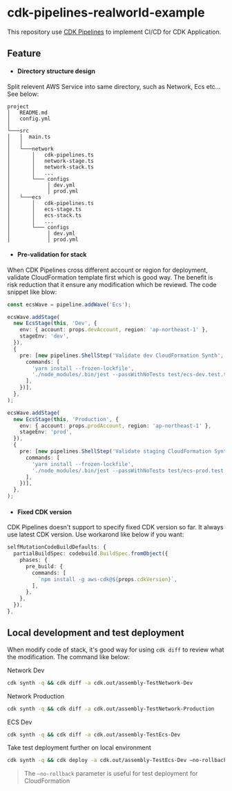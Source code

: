 # cdk-pipelines-realworld-example

This repository use [CDK Pipelines](https://docs.aws.amazon.com/cdk/api/latest/docs/pipelines-readme.html) to implement CI/CD for CDK Application.

## Feature

- ####  Directory structure design

Split relevent AWS Service into same directory, such as Network, Ecs etc... See below:

```
project
│   README.md
│   config.yml    
│
└───src
│   │  main.ts 
│   │
│   └───network
│       │   cdk-pipelines.ts
│       │   network-stage.ts
│       │   network-stack.ts
│       │   ...
│       └─── configs
│            │ dev.yml
│            │ prod.yml     
│   └───ecs
│       │   cdk-pipelines.ts
│       │   ecs-stage.ts
│       │   ecs-stack.ts
│       │   ...
│       └─── configs
│            │ dev.yml
│            │ prod.yml  
```

- #### Pre-validation for stack 

When CDK Pipelines cross different account or region for deployment, validate CloudFormation template first which is good way. The benefit is risk reduction that it ensure any modification which be reviewd. The code snippet like blow:

```ts
const ecsWave = pipeline.addWave('Ecs');

ecsWave.addStage(
  new EcsStage(this, 'Dev', {
    env: { account: props.devAccount, region: 'ap-northeast-1' },
    stageEnv: 'dev',
  }),
  {
    pre: [new pipelines.ShellStep('Validate dev CloudFormation Synth', {
      commands: [
        'yarn install --frozen-lockfile',
        './node_modules/.bin/jest --passWithNoTests test/ecs-dev.test.ts',
      ],
    })],
  },
);

ecsWave.addStage(
  new EcsStage(this, 'Production', {
    env: { account: props.prodAccount, region: 'ap-northeast-1' },
    stageEnv: 'prod',
  }),
  {
    pre: [new pipelines.ShellStep('Validate staging CloudFormation Synth', {
      commands: [
        'yarn install --frozen-lockfile',
        './node_modules/.bin/jest --passWithNoTests test/ecs-prod.test.ts',
      ],
    })],
  },
);
```

- #### Fixed CDK version

CDK Pipelines doesn't support to specify fixed CDK version so far. It always use latest CDK version. Use workarond like below if you want:

```ts
selfMutationCodeBuildDefaults: {
  partialBuildSpec: codebuild.BuildSpec.fromObject({
    phases: {
      pre_build: {
        commands: [
          `npm install -g aws-cdk@${props.cdkVersion}`,
        ],
      },
    },
  }),
},
```

## Local development and test deployment

When modify code of stack, it's good way for using `cdk diff` to review what the modification. The command like below:

Network Dev 

```bash
cdk synth -q && cdk diff -a cdk.out/assembly-TestNetwork-Dev
```

Network Production

```bash
cdk synth -q && cdk diff -a cdk.out/assembly-TestNetwork-Production 
```

ECS Dev

```bash
cdk synth -q && cdk diff -a cdk.out/assembly-TestEcs-Dev
```

Take test deployment further on local environment

```bash
cdk synth -q && cdk deploy -a cdk.out/assembly-TestEcs-Dev –no-rollback

```

> The `–no-rollback` parameter is useful for test deployment for CloudFormation
